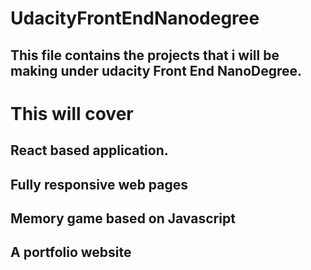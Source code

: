 # UdacityFrontEndNanodegree

## This file contains the projects that i will be making under udacity Front End NanoDegree.
# This will cover 
## React based application.
## Fully responsive web pages
## Memory game based on Javascript
## A portfolio website
